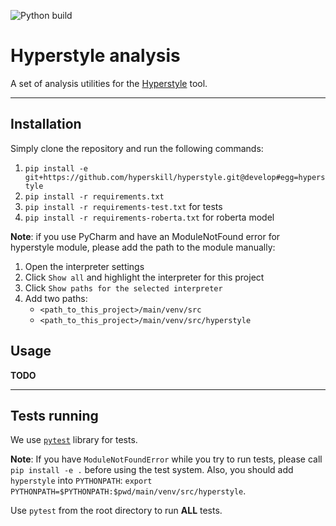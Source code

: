![Python build](https://github.com/hyperskill/hyperstyle/workflows/Python%20build/badge.svg?branch=develop)

# Hyperstyle analysis

A set of analysis utilities for the [Hyperstyle](https://github.com/hyperskill/hyperstyle) tool.
  
---

## Installation

Simply clone the repository and run the following commands:

1. `pip install -e git+https://github.com/hyperskill/hyperstyle.git@develop#egg=hyperstyle`
2. `pip install -r requirements.txt`
3. `pip install -r requirements-test.txt` for tests
4. `pip install -r requirements-roberta.txt` for roberta model

**Note**: if you use PyCharm and have an ModuleNotFound error for hyperstyle module, 
please add the path to the module manually:

1. Open the interpreter settings
2. Click `Show all` and highlight the interpreter for this project
3. Click `Show paths for the selected interpreter`
4. Add two paths: 
   - `<path_to_this_project>/main/venv/src`
   - `<path_to_this_project>/main/venv/src/hyperstyle`

## Usage

**TODO**

---

## Tests running

We use [`pytest`](https://docs.pytest.org/en/latest/contents.html) library for tests.

__Note__: If you have `ModuleNotFoundError` while you try to run tests, please call `pip install -e .`
 before using the test system. Also, you should add `hyperstyle` into `PYTHONPATH`: 
`export PYTHONPATH=$PYTHONPATH:$pwd/main/venv/src/hyperstyle`.

Use `pytest` from the root directory to run __ALL__ tests.

